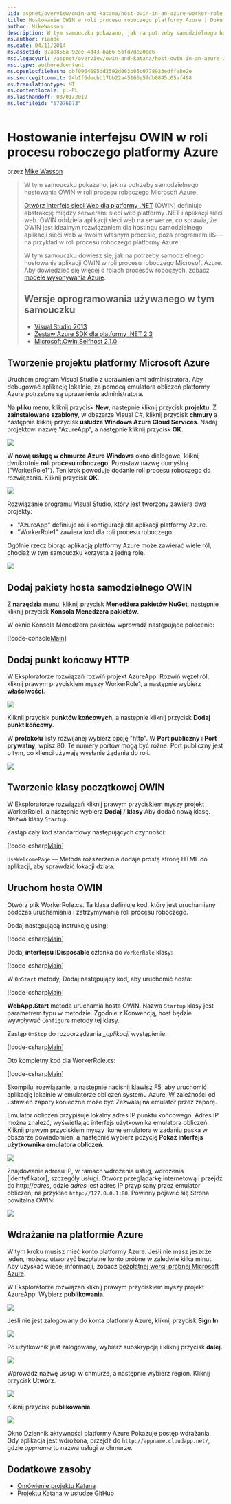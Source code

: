 ```yaml
---
uid: aspnet/overview/owin-and-katana/host-owin-in-an-azure-worker-role
title: Hostowanie OWIN w roli procesu roboczego platformy Azure | Dokumentacja firmy Microsoft
author: MikeWasson
description: W tym samouczku pokazano, jak na potrzeby samodzielnego hostowania OWIN w roli procesu roboczego Microsoft Azure. Open Web Interface for .NET (OWIN) definiuje abstrakcję między serwerem sieci web platformy .NET...
ms.author: riande
ms.date: 04/11/2014
ms.assetid: 07aa855a-92ee-4d43-ba66-5bfd7de20ee6
msc.legacyurl: /aspnet/overview/owin-and-katana/host-owin-in-an-azure-worker-role
msc.type: authoredcontent
ms.openlocfilehash: dbf0964695dd2592d063b05c0778923edffe8e2e
ms.sourcegitcommit: 24b1f6decbb17bb22a45166e5fdb0845c65af498
ms.translationtype: MT
ms.contentlocale: pl-PL
ms.lasthandoff: 03/01/2019
ms.locfileid: "57076073"
---
```

<a name="host-owin-in-an-azure-worker-role"></a>Hostowanie interfejsu OWIN w roli procesu roboczego platformy Azure
====================
przez [Mike Wasson](https://github.com/MikeWasson)

> W tym samouczku pokazano, jak na potrzeby samodzielnego hostowania OWIN w roli procesu roboczego Microsoft Azure.
>
> [Otwórz interfejs sieci Web dla platformy .NET](http://owin.org/) (OWIN) definiuje abstrakcję między serwerami sieci web platformy .NET i aplikacji sieci web. OWIN oddziela aplikacji sieci web na serwerze, co sprawia, że OWIN jest idealnym rozwiązaniem dla hostingu samodzielnego aplikacji sieci web w swoim własnym procesie, poza programem IIS — na przykład w roli procesu roboczego platformy Azure.
>
> W tym samouczku dowiesz się, jak na potrzeby samodzielnego hostowania aplikacji OWIN w roli procesu roboczego Microsoft Azure. Aby dowiedzieć się więcej o rolach procesów roboczych, zobacz [modele wykonywania Azure](https://azure.microsoft.com/documentation/articles/fundamentals-application-models/#CloudServices).
>
> ## <a name="software-versions-used-in-the-tutorial"></a>Wersje oprogramowania używanego w tym samouczku
>
>
> - [Visual Studio 2013](https://my.visualstudio.com/Downloads?q=visual%20studio%202013)
> - [Zestaw Azure SDK dla platformy .NET 2.3](https://azure.microsoft.com/downloads/)
> - [Microsoft.Owin.Selfhost 2.1.0](http://www.nuget.org/packages/Microsoft.Owin.SelfHost/2.1.0)


## <a name="create-a-microsoft-azure-project"></a>Tworzenie projektu platformy Microsoft Azure

Uruchom program Visual Studio z uprawnieniami administratora. Aby debugować aplikację lokalnie, za pomocą emulatora obliczeń platformy Azure potrzebne są uprawnienia administratora.

Na **pliku** menu, kliknij przycisk **New**, następnie kliknij przycisk **projektu**. Z **zainstalowane szablony**, w obszarze Visual C#, kliknij przycisk **chmury** a następnie kliknij przycisk **usłudze Windows Azure Cloud Services**. Nadaj projektowi nazwę "AzureApp", a następnie kliknij przycisk **OK**.

[![](host-owin-in-an-azure-worker-role/_static/image2.png)](host-owin-in-an-azure-worker-role/_static/image1.png)

W **nową usługę w chmurze Azure Windows** okno dialogowe, kliknij dwukrotnie **roli procesu roboczego**. Pozostaw nazwę domyślną ("WorkerRole1"). Ten krok powoduje dodanie roli procesu roboczego do rozwiązania. Kliknij przycisk **OK**.

[![](host-owin-in-an-azure-worker-role/_static/image4.png)](host-owin-in-an-azure-worker-role/_static/image3.png)

Rozwiązanie programu Visual Studio, który jest tworzony zawiera dwa projekty:

- &quot;AzureApp&quot; definiuje ról i konfiguracji dla aplikacji platformy Azure.
- &quot;WorkerRole1&quot; zawiera kod dla roli procesu roboczego.

Ogólnie rzecz biorąc aplikacją platformy Azure może zawierać wiele ról, chociaż w tym samouczku korzysta z jedną rolę.

![](host-owin-in-an-azure-worker-role/_static/image5.png)

## <a name="add-the-owin-self-host-packages"></a>Dodaj pakiety hosta samodzielnego OWIN

Z **narzędzia** menu, kliknij przycisk **Menedżera pakietów NuGet**, następnie kliknij przycisk **Konsola Menedżera pakietów**.

W oknie Konsola Menedżera pakietów wprowadź następujące polecenie:

[!code-console[Main](host-owin-in-an-azure-worker-role/samples/sample1.cmd)]

## <a name="add-an-http-endpoint"></a>Dodaj punkt końcowy HTTP

W Eksploratorze rozwiązań rozwiń projekt AzureApp. Rozwiń węzeł ról, kliknij prawym przyciskiem myszy WorkerRole1, a następnie wybierz **właściwości**.

![](host-owin-in-an-azure-worker-role/_static/image6.png)

Kliknij przycisk **punktów końcowych**, a następnie kliknij przycisk **Dodaj punkt końcowy**.

W **protokołu** listy rozwijanej wybierz opcję "http". W **Port publiczny** i **Port prywatny**, wpisz 80. Te numery portów mogą być różne. Port publiczny jest o tym, co klienci używają wysłanie żądania do roli.

[![](host-owin-in-an-azure-worker-role/_static/image8.png)](host-owin-in-an-azure-worker-role/_static/image7.png)

## <a name="create-the-owin-startup-class"></a>Tworzenie klasy początkowej OWIN

W Eksploratorze rozwiązań kliknij prawym przyciskiem myszy projekt WorkerRole1, a następnie wybierz **Dodaj** / **klasy** Aby dodać nową klasę. Nazwa klasy `Startup`.

Zastąp cały kod standardowy następujących czynności:

[!code-csharp[Main](host-owin-in-an-azure-worker-role/samples/sample2.cs)]

`UseWelcomePage` — Metoda rozszerzenia dodaje prostą stronę HTML do aplikacji, aby sprawdzić lokacji działa.

## <a name="start-the-owin-host"></a>Uruchom hosta OWIN

Otwórz plik WorkerRole.cs. Ta klasa definiuje kod, który jest uruchamiany podczas uruchamiania i zatrzymywania roli procesu roboczego.

Dodaj następującą instrukcję using:

[!code-csharp[Main](host-owin-in-an-azure-worker-role/samples/sample3.cs)]

Dodaj **interfejsu IDisposable** członka do `WorkerRole` klasy:

[!code-csharp[Main](host-owin-in-an-azure-worker-role/samples/sample4.cs)]

W `OnStart` metody, Dodaj następujący kod, aby uruchomić hosta:

[!code-csharp[Main](host-owin-in-an-azure-worker-role/samples/sample5.cs?highlight=5)]

**WebApp.Start** metoda uruchamia hosta OWIN. Nazwa `Startup` klasy jest parametrem typu w metodzie. Zgodnie z Konwencją, host będzie wywoływać `Configure` metody tej klasy.

Zastąp `OnStop` do rozporządzania  *\_aplikacji* wystąpienie:

[!code-csharp[Main](host-owin-in-an-azure-worker-role/samples/sample6.cs)]

Oto kompletny kod dla WorkerRole.cs:

[!code-csharp[Main](host-owin-in-an-azure-worker-role/samples/sample7.cs)]

Skompiluj rozwiązanie, a następnie naciśnij klawisz F5, aby uruchomić aplikację lokalnie w emulatorze obliczeń systemu Azure. W zależności od ustawień zapory konieczne może być Zezwalaj na emulator przez zaporę.

Emulator obliczeń przypisuje lokalny adres IP punktu końcowego. Adres IP można znaleźć, wyświetlając interfejs użytkownika emulatora obliczeń. Kliknij prawym przyciskiem myszy ikonę emulatora w zadaniu paska w obszarze powiadomień, a następnie wybierz pozycję **Pokaż interfejs użytkownika emulatora obliczeń**.

[![](host-owin-in-an-azure-worker-role/_static/image10.png)](host-owin-in-an-azure-worker-role/_static/image9.png)

Znajdowanie adresu IP, w ramach wdrożenia usług, wdrożenia [identyfikator], szczegóły usługi. Otwórz przeglądarkę internetową i przejdź do http://<em>adres</em>, gdzie <em>adres</em> jest adres IP przypisany przez emulator obliczeń; na przykład `http://127.0.0.1:80`. Powinny pojawić się Strona powitalna OWIN:

![](host-owin-in-an-azure-worker-role/_static/image11.png)

## <a name="deploy-to-azure"></a>Wdrażanie na platformie Azure

W tym kroku musisz mieć konto platformy Azure. Jeśli nie masz jeszcze jeden, możesz utworzyć bezpłatne konto próbne w zaledwie kilka minut. Aby uzyskać więcej informacji, zobacz [bezpłatnej wersji próbnej Microsoft Azure](https://azure.microsoft.com/pricing/free-trial/?WT.mc_id=A261C142F).

W Eksploratorze rozwiązań kliknij prawym przyciskiem myszy projekt AzureApp. Wybierz **publikowania**.

![](host-owin-in-an-azure-worker-role/_static/image12.png)

Jeśli nie jest zalogowany do konta platformy Azure, kliknij przycisk **Sign In**.

[![](host-owin-in-an-azure-worker-role/_static/image14.png)](host-owin-in-an-azure-worker-role/_static/image13.png)

Po użytkownik jest zalogowany, wybierz subskrypcję i kliknij przycisk **dalej**.

[![](host-owin-in-an-azure-worker-role/_static/image16.png)](host-owin-in-an-azure-worker-role/_static/image15.png)

Wprowadź nazwę usługi w chmurze, a następnie wybierz region. Kliknij przycisk **Utwórz**.

![](host-owin-in-an-azure-worker-role/_static/image17.png)

Kliknij przycisk **publikowania**.

[![](host-owin-in-an-azure-worker-role/_static/image19.png)](host-owin-in-an-azure-worker-role/_static/image18.png)

Okno Dziennik aktywności platformy Azure Pokazuje postęp wdrażania. Gdy aplikacja jest wdrożona, przejdź do `http://appname.cloudapp.net/`, gdzie *appname* to nazwa usługi w chmurze.

## <a name="additional-resources"></a>Dodatkowe zasoby

- [Omówienie projektu Katana](an-overview-of-project-katana.md)
- [Projektu Katana w usłudze GitHub](https://github.com/aspnet/AspNetKatana/)
